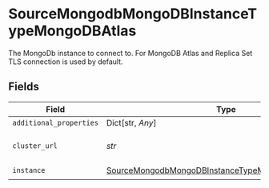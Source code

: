 # SourceMongodbMongoDBInstanceTypeMongoDBAtlas

The MongoDb instance to connect to. For MongoDB Atlas and Replica Set TLS connection is used by default.


## Fields

| Field                                                                                                                               | Type                                                                                                                                | Required                                                                                                                            | Description                                                                                                                         |
| ----------------------------------------------------------------------------------------------------------------------------------- | ----------------------------------------------------------------------------------------------------------------------------------- | ----------------------------------------------------------------------------------------------------------------------------------- | ----------------------------------------------------------------------------------------------------------------------------------- |
| `additional_properties`                                                                                                             | Dict[str, *Any*]                                                                                                                    | :heavy_minus_sign:                                                                                                                  | N/A                                                                                                                                 |
| `cluster_url`                                                                                                                       | *str*                                                                                                                               | :heavy_check_mark:                                                                                                                  | The URL of a cluster to connect to.                                                                                                 |
| `instance`                                                                                                                          | [SourceMongodbMongoDBInstanceTypeMongoDBAtlasInstance](../../models/shared/sourcemongodbmongodbinstancetypemongodbatlasinstance.md) | :heavy_check_mark:                                                                                                                  | N/A                                                                                                                                 |